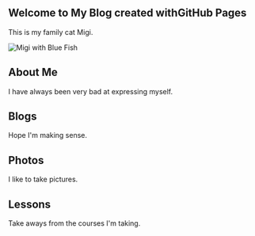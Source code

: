 ## Welcome to My Blog created withGitHub Pages
This is my family cat Migi. 

![Migi with Blue Fish](https://github.com/xukaykay/Image/blob/master/Migi%20with%20Blue%20Fish.jpg)

## About Me
I have always been very bad at expressing myself. 

## Blogs
Hope I'm making sense. 

## Photos
I like to take pictures. 

## Lessons
Take aways from the courses I'm taking. 
